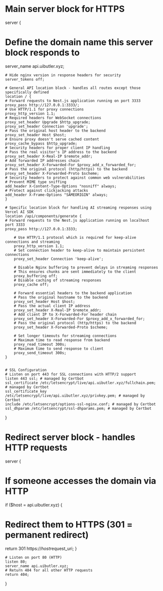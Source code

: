 # Main server block for HTTPS

server {

# Define the domain name this server block responds to

server_name api.uibutler.xyz;

    # Hide nginx version in response headers for security
    server_tokens off;

    # General API location block - handles all routes except those specifically defined
    location / {
    # Forward requests to Nest.js application running on port 3333
    proxy_pass http://127.0.0.1:3333/;
    # Use HTTP/1.1 for proxy connections
    proxy_http_version 1.1;
    # Required headers for WebSocket connections
    proxy_set_header Upgrade $http_upgrade;
    proxy_set_header Connection 'upgrade';
    # Pass the original host header to the backend
    proxy_set_header Host $host;
    # Ensure proxy doesn't serve cached content
    proxy_cache_bypass $http_upgrade;
    # Security headers for proper client IP handling
    # Pass the real visitor's IP address to the backend
    proxy_set_header X-Real-IP $remote_addr;
    # Add forwarded IP addresses chain
    proxy_set_header X-Forwarded-For $proxy_add_x_forwarded_for;
    # Pass the original protocol (http/https) to the backend
    proxy_set_header X-Forwarded-Proto $scheme;
    # Security headers to protect against common web vulnerabilities
    # Prevent MIME type sniffing
    add_header X-Content-Type-Options "nosniff" always;
    # Protect against clickjacking attacks
    add_header X-Frame-Options "SAMEORIGIN" always;
    }

    # Specific location block for handling AI streaming responses using Vercel AI SDK
    location /api/components/generate {
    # Forward requests to the Nest.js application running on localhost port 3333
    proxy_pass http://127.0.0.1:3333;

        # Use HTTP/1.1 protocol which is required for keep-alive connections and streaming
        proxy_http_version 1.1;
        # Set connection header to keep-alive to maintain persistent connections
        proxy_set_header Connection 'keep-alive';

        # Disable Nginx buffering to prevent delays in streaming responses
        # This ensures chunks are sent immediately to the client
        proxy_buffering off;
        # Disable caching of streaming responses
        proxy_cache off;

        # Forward essential headers to the backend application
        # Pass the original hostname to the backend
        proxy_set_header Host $host;
        # Pass the actual client IP address
        proxy_set_header X-Real-IP $remote_addr;
        # Add client IP to X-Forwarded-For header chain
        proxy_set_header X-Forwarded-For $proxy_add_x_forwarded_for;
        # Pass the original protocol (http/https) to the backend
        proxy_set_header X-Forwarded-Proto $scheme;

        # Set longer timeouts for streaming connections
        # Maximum time to read response from backend
        proxy_read_timeout 300s;
        # Maximum time to send response to client
        proxy_send_timeout 300s;
    }


    # SSL Configuration
    # Listen on port 443 for SSL connections with HTTP/2 support
    listen 443 ssl; # managed by Certbot
    ssl_certificate /etc/letsencrypt/live/api.uibutler.xyz/fullchain.pem; # managed by Certbot
    ssl_certificate_key /etc/letsencrypt/live/api.uibutler.xyz/privkey.pem; # managed by Certbot
    include /etc/letsencrypt/options-ssl-nginx.conf; # managed by Certbot
    ssl_dhparam /etc/letsencrypt/ssl-dhparams.pem; # managed by Certbot

}

# Redirect server block - handles HTTP requests

server {

# If someone accesses the domain via HTTP

if ($host = api.uibutler.xyz) {

# Redirect them to HTTPS (301 = permanent redirect)

return 301 https://$host$request_uri;
}

    # Listen on port 80 (HTTP)
    listen 80;
    server_name api.uibutler.xyz;
    # Return 404 for all other HTTP requests
    return 404;

}
